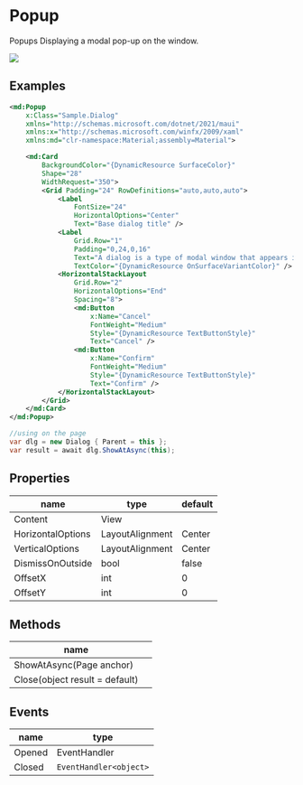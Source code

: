 # Popup

Popups Displaying a modal  pop-up on the window.



![](/assets/popups.png)


## Examples

```xml
<md:Popup
    x:Class="Sample.Dialog"
    xmlns="http://schemas.microsoft.com/dotnet/2021/maui"
    xmlns:x="http://schemas.microsoft.com/winfx/2009/xaml"
    xmlns:md="clr-namespace:Material;assembly=Material">

    <md:Card
        BackgroundColor="{DynamicResource SurfaceColor}"
        Shape="28"
        WidthRequest="350">
        <Grid Padding="24" RowDefinitions="auto,auto,auto">
            <Label
                FontSize="24"
                HorizontalOptions="Center"
                Text="Base dialog title" />
            <Label
                Grid.Row="1"
                Padding="0,24,0,16"
                Text="A dialog is a type of modal window that appears in front of app content to provide critical information, or ask for a decision."
                TextColor="{DynamicResource OnSurfaceVariantColor}" />
            <HorizontalStackLayout
                Grid.Row="2"
                HorizontalOptions="End"
                Spacing="8">
                <md:Button
                    x:Name="Cancel"
                    FontWeight="Medium"
                    Style="{DynamicResource TextButtonStyle}"
                    Text="Cancel" />
                <md:Button
                    x:Name="Confirm"
                    FontWeight="Medium"
                    Style="{DynamicResource TextButtonStyle}"
                    Text="Confirm" />
            </HorizontalStackLayout>
        </Grid>
    </md:Card>
</md:Popup>
```

```c#
//using on the page
var dlg = new Dialog { Parent = this };
var result = await dlg.ShowAtAsync(this);
```





## Properties

| name              | type            | default |
| ----------------- | --------------- | ------- |
| Content           | View            |         |
| HorizontalOptions | LayoutAlignment | Center  |
| VerticalOptions   | LayoutAlignment | Center  |
| DismissOnOutside  | bool            | false   |
| OffsetX           | int             | 0       |
| OffsetY           | int             | 0       |



## Methods

| name                           |      |
| ------------------------------ | ---- |
| ShowAtAsync(Page anchor)       |      |
| Close(object result = default) |      |



## Events

| name   | type                   |
| ------ | ---------------------- |
| Opened | EventHandler           |
| Closed | `EventHandler<object>` |